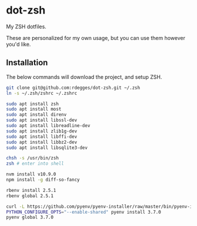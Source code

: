 # dot-zsh

My ZSH dotfiles.

These are personalized for my own usage, but you can use them however you'd
like.


## Installation

The below commands will download the project, and setup ZSH.

``` bash
git clone git@github.com:rdegges/dot-zsh.git ~/.zsh
ln -s ~/.zsh/zshrc ~/.zshrc

sudo apt install zsh
sudo apt install most
sudo apt install direnv
sudo apt install libssl-dev
sudo apt install libreadline-dev
sudo apt install zlib1g-dev
sudo apt install libffi-dev
sudo apt install libbz2-dev
sudo apt install libsqlite3-dev

chsh -s /usr/bin/zsh
zsh # enter into shell

nvm install v10.9.0
npm install -g diff-so-fancy

rbenv install 2.5.1
rbenv global 2.5.1

curl -L https://github.com/pyenv/pyenv-installer/raw/master/bin/pyenv-installer | bash
PYTHON_CONFIGURE_OPTS="--enable-shared" pyenv install 3.7.0
pyenv global 3.7.0
```
